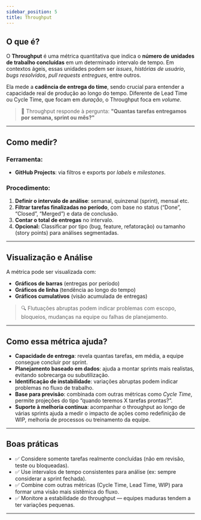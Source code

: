 ```yaml
---
sidebar_position: 5
title: Throughput
---
```


## O que é?

O **Throughput** é uma métrica quantitativa que indica o **número de unidades de trabalho concluídas** em um determinado intervalo de tempo. Em contextos ágeis, essas unidades podem ser *issues*, *histórias de usuário*, *bugs resolvidos*, *pull requests entregues*, entre outros.

Ela mede a **cadência de entrega do time**, sendo crucial para entender a capacidade real de produção ao longo do tempo. Diferente de Lead Time ou Cycle Time, que focam em *duração*, o Throughput foca em *volume*.

> 📌 Throughput responde à pergunta: **"Quantas tarefas entregamos por semana, sprint ou mês?"**

---

## Como medir?

### Ferramenta:

- **GitHub Projects**: via filtros e exports por *labels* e *milestones*.

### Procedimento:

1. **Definir o intervalo de análise**: semanal, quinzenal (sprint), mensal etc.
2. **Filtrar tarefas finalizadas no período**, com base no status (“Done”, “Closed”, “Merged”) e data de conclusão.
3. **Contar o total de entregas** no intervalo.
4. **Opcional:** Classificar por tipo (bug, feature, refatoração) ou tamanho (story points) para análises segmentadas.

---

## Visualização e Análise

A métrica pode ser visualizada com:

- **Gráficos de barras** (entregas por período)
- **Gráficos de linha** (tendência ao longo do tempo)
- **Gráficos cumulativos** (visão acumulada de entregas)

> 🔍 Flutuações abruptas podem indicar problemas com escopo, bloqueios, mudanças na equipe ou falhas de planejamento.

---

## Como essa métrica ajuda?

- **Capacidade de entrega**: revela quantas tarefas, em média, a equipe consegue concluir por sprint.
- **Planejamento baseado em dados**: ajuda a montar sprints mais realistas, evitando sobrecarga ou subutilização.
- **Identificação de instabilidade**: variações abruptas podem indicar problemas no fluxo de trabalho.
- **Base para previsão**: combinada com outras métricas como *Cycle Time*, permite projeções do tipo “quando teremos X tarefas prontas?”.
- **Suporte à melhoria contínua**: acompanhar o throughput ao longo de várias sprints ajuda a medir o impacto de ações como redefinição de WIP, melhoria de processos ou treinamento da equipe.

---

## Boas práticas

- ✅ Considere somente tarefas realmente concluídas (não em revisão, teste ou bloqueadas).
- ✅ Use intervalos de tempo consistentes para análise (ex: sempre considerar a sprint fechada).
- ✅ Combine com outras métricas (Cycle Time, Lead Time, WIP) para formar uma visão mais sistêmica do fluxo.
- ✅ Monitore a estabilidade do throughput — equipes maduras tendem a ter variações pequenas.

---